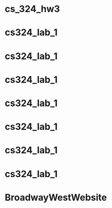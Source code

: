 # cs_324_hw3
# cs324_lab_1
# cs324_lab_1
# cs324_lab_1
# cs324_lab_1
# cs324_lab_1
# cs324_lab_1
# cs324_lab_1
# BroadwayWestWebsite
